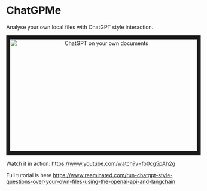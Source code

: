 # ChatGPMe
Analyse your own local files with ChatGPT style interaction.
<p align="center">
<a href="http://www.youtube.com/watch?feature=player_embedded&v=fo0cg5pAh2g" target="_blank">
 <img  src="http://img.youtube.com/vi/fo0cg5pAh2g/mqdefault.jpg" alt="ChatGPT on your own documents" width="500" height="300" border="10" />
</a>
</p>

Watch it in action: https://www.youtube.com/watch?v=fo0cg5pAh2g

Full tutorial is here https://www.reaminated.com/run-chatgpt-style-questions-over-your-own-files-using-the-openai-api-and-langchain
